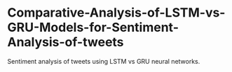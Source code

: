 # Comparative-Analysis-of-LSTM-vs-GRU-Models-for-Sentiment-Analysis-of-tweets
Sentiment analysis of tweets using LSTM vs GRU neural networks.
